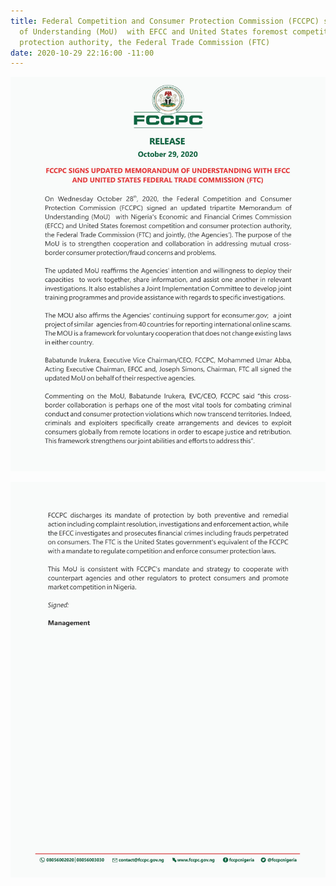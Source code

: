 ```yaml
---
title: Federal Competition and Consumer Protection Commission (FCCPC) signed an updated  Memorandum
  of Understanding (MoU)  with EFCC and United States foremost competition and consumer
  protection authority, the Federal Trade Commission (FTC)
date: 2020-10-29 22:16:00 -11:00
---
```


![a.jpg](/uploads/a.jpg)

![b.jpg](/uploads/b.jpg)